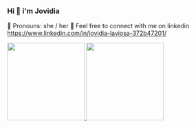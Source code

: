 ### Hi 👋 i'm Jovidia

🌱 Pronouns: she / her
👾 Feel free to connect with me on linkedin https://www.linkedin.com/in/jovidia-laviosa-372b47201/



<p align="left">
<a href="https://github.com/jovidialaviosa">
  <img height="180em" src="https://github-readme-stats-eight-theta.vercel.app/api?username=jovidialaviosa&show_icons=true&theme=highcontrast&include_all_commits=true&count_private=true"/>
  <img height="180em" src="https://github-readme-stats-eight-theta.vercel.app/api/top-langs/?username=jovidialaviosa&layout=compact&langs_count=8&theme=highcontrast"/>
</a>
</p>
